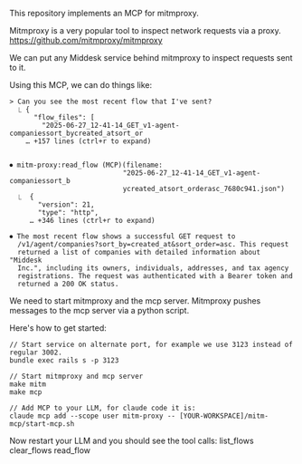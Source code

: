 This repository implements an MCP for mitmproxy.

Mitmproxy is a very popular tool to inspect network requests via a proxy.
https://github.com/mitmproxy/mitmproxy

We can put any Middesk service behind mitmproxy to inspect requests sent to it.

Using this MCP, we can do things like:
```
> Can you see the most recent flow that I've sent?
  ⎿ {
      "flow_files": [
        "2025-06-27_12-41-14_GET_v1-agent-companiessort_bycreated_atsort_or
    … +157 lines (ctrl+r to expand)


⏺ mitm-proxy:read_flow (MCP)(filename:
                            "2025-06-27_12-41-14_GET_v1-agent-companiessort_b
                            ycreated_atsort_orderasc_7680c941.json")
  ⎿  {
       "version": 21,
       "type": "http",
     … +346 lines (ctrl+r to expand)

⏺ The most recent flow shows a successful GET request to
  /v1/agent/companies?sort_by=created_at&sort_order=asc. This request
  returned a list of companies with detailed information about "Middesk
  Inc.", including its owners, individuals, addresses, and tax agency
  registrations. The request was authenticated with a Bearer token and
  returned a 200 OK status.
```

We need to start mitmproxy and the mcp server. Mitmproxy pushes messages to the mcp server via a python script.

Here's how to get started:
```
// Start service on alternate port, for example we use 3123 instead of regular 3002.
bundle exec rails s -p 3123

// Start mitmproxy and mcp server
make mitm
make mcp

// Add MCP to your LLM, for claude code it is:
claude mcp add --scope user mitm-proxy -- [YOUR-WORKSPACE]/mitm-mcp/start-mcp.sh
```

Now restart your LLM and you should see the tool calls:
list_flows
clear_flows
read_flow